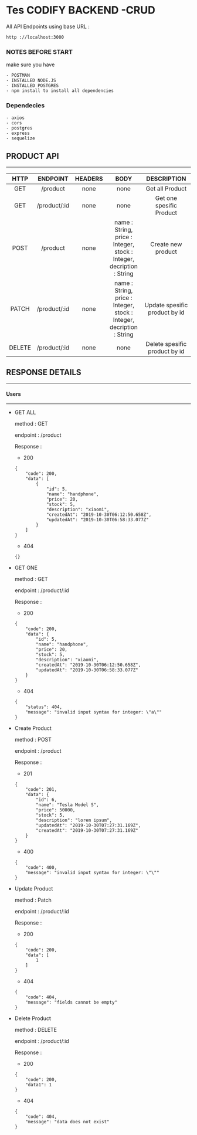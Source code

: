 # Tes CODIFY BACKEND -CRUD 



All API Endpoints using base URL :

```
http ://localhost:3000
```





### NOTES BEFORE START

make sure you have

```
- POSTMAN
- INSTALLED NODE.JS
- INSTALLED POSTGRES
- npm install to install all dependencies
```



### Dependecies

```
- axios
- cors
- postgres
- express
- sequelize
```







## PRODUCT API

----------------------------------

|  HTTP  |   ENDPOINT   | HEADERS |                             BODY                             |             DESCRIPTION             |
| :----: | :----------: | :-----: | :----------------------------------------------------------: | :---------------------------------: |
|  GET   |   /product   |  none   |                             none                             |           Get all Product           |
|  GET   | /product/:id |  none   |                             none                             |      Get one spesific Product       |
|  POST  |   /product   |  none   | name : String,<br />price : Integer,<br />stock : Integer,<br />decription : String |         Create new product          |
| PATCH  | /product/:id |  none   | name : String,<br />price : Integer,<br />stock : Integer,<br />decription : String | Update spesific product by id<br /> |
| DELETE | /product/:id |  none   |                             none                             |    Delete spesific product by id    |



## RESPONSE DETAILS

----------------------

#### Users

---------------------

- GET ALL

  method : GET

  endpoint : /product

  

  Response :	

  - 200

  ```
  {
      "code": 200,
      "data": [
          {
              "id": 5,
              "name": "handphone",
              "price": 20,
              "stock": 5,
              "description": "xiaomi",
              "createdAt": "2019-10-30T06:12:50.658Z",
              "updatedAt": "2019-10-30T06:58:33.077Z"
          }
      ]
  }
  ```

  - 404

  ```
  {}
  ```



- GET ONE

  method : GET

  endpoint : /product/:id

  

  Response :	

  - 200

  ```
  {
      "code": 200,
      "data": {
          "id": 5,
          "name": "handphone",
          "price": 20,
          "stock": 5,
          "description": "xiaomi",
          "createdAt": "2019-10-30T06:12:50.658Z",
          "updatedAt": "2019-10-30T06:58:33.077Z"
      }
  }
  ```

  - 404

  ```
  {
      "status": 404,
      "message": "invalid input syntax for integer: \"a\""
  }
  ```

  

- Create Product

  method : POST

  endpoint : /product

  

  Response :	

  - 201

  ```
  {
      "code": 201,
      "data": {
          "id": 6,
          "name": "Tesla Model S",
          "price": 50000,
          "stock": 5,
          "description": "lorem ipsum",
          "updatedAt": "2019-10-30T07:27:31.169Z",
          "createdAt": "2019-10-30T07:27:31.169Z"
      }
  }
  ```

  - 400

  ```
  {
      "code": 400,
      "message": "invalid input syntax for integer: \"\""
  }
  ```

  

- Update Product

  method : Patch

  endpoint : /product/:id

  

  Response :	

  - 200

  ```
  {
      "code": 200,
      "data": [
          1
      ]
  }
  ```

  - 404

  ```
  {
      "code": 404,
      "message": "fields cannot be empty"
  }
  ```



- Delete Product

  method : DELETE

  endpoint : /product/:id

  

  Response :	

  - 200

  ```
  {
      "code": 200,
      "data1": 1
  }
  ```

  - 404

  ```
  {
      "code": 404,
      "message": "data does not exist"
  }
  ```


